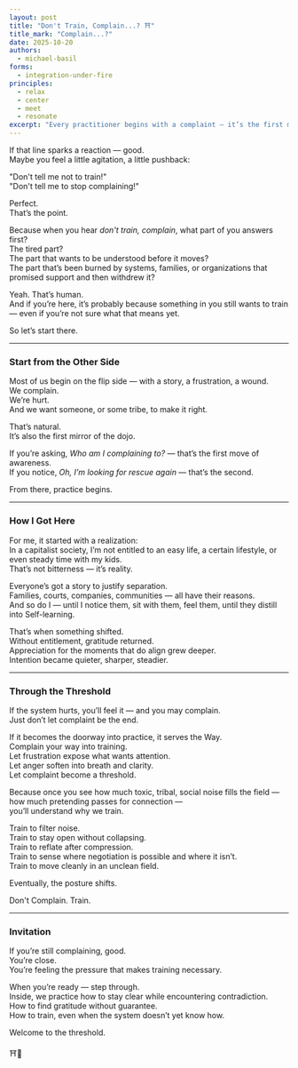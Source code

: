 ```yaml
---
layout: post
title: "Don't Train, Complain...? ⛩️"
title_mark: "Complain...?"
date: 2025-10-20
authors:
  - michael-basil
forms:
  - integration-under-fire
principles:
  - relax
  - center
  - meet
  - resonate
excerpt: "Every practitioner begins with a complaint — it’s the first mirror of the dojo. This piece opens the gate: an orientation to frustration, Self-learning, and the quiet art of turning noise into clarity."
---
```


If that line sparks a reaction — good.  
Maybe you feel a little agitation, a little pushback:  

"Don't tell me not to train!"  
"Don't tell me to stop complaining!"  

Perfect.  
That’s the point.  

Because when you hear *don't train, complain*, what part of you answers first?  
The tired part?  
The part that wants to be understood before it moves?  
The part that’s been burned by systems, families, or organizations that promised support and then withdrew it?  

Yeah. That’s human.  
And if you’re here, it’s probably because something in you still wants to train — even if you’re not sure what that means yet.  

So let’s start there.

---

### Start from the Other Side

Most of us begin on the flip side — with a story, a frustration, a wound.  
We complain.  
We’re hurt.  
And we want someone, or some tribe, to make it right.  

That’s natural.  
It’s also the first mirror of the dojo.  

If you’re asking, *Who am I complaining to?* — that’s the first move of awareness.  
If you notice, *Oh, I’m looking for rescue again* — that’s the second.  

From there, practice begins.  

---

### How I Got Here

For me, it started with a realization:  
In a capitalist society, I’m not entitled to an easy life, a certain lifestyle, or even steady time with my kids.  
That’s not bitterness — it’s reality.  

Everyone’s got a story to justify separation.  
Families, courts, companies, communities — all have their reasons.  
And so do I — until I notice them, sit with them, feel them, until they distill into Self-learning.  

That’s when something shifted.  
Without entitlement, gratitude returned.  
Appreciation for the moments that do align grew deeper.  
Intention became quieter, sharper, steadier.  

---

### Through the Threshold

If the system hurts, you’ll feel it — and you may complain.  
Just don’t let complaint be the end.  

If it becomes the doorway into practice, it serves the Way.  
Complain your way into training.  
Let frustration expose what wants attention.  
Let anger soften into breath and clarity.  
Let complaint become a threshold.  

Because once you see how much toxic, tribal, social noise fills the field —  
how much pretending passes for connection —  
you’ll understand why we train.  

Train to filter noise.  
Train to stay open without collapsing.  
Train to reflate after compression.  
Train to sense where negotiation is possible and where it isn’t.  
Train to move cleanly in an unclean field.  

Eventually, the posture shifts.  

Don't Complain. Train.

---

### Invitation

If you’re still complaining, good.  
You’re close.  
You’re feeling the pressure that makes training necessary.  

When you’re ready — step through.  
Inside, we practice how to stay clear while encountering contradiction.  
How to find gratitude without guarantee.  
How to train, even when the system doesn’t yet know how.  

Welcome to the threshold.  

⛩️🌿  
